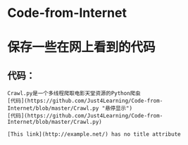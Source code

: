 # Code-from-Internet
保存一些在网上看到的代码
====

代码：
----
    Crawl.py是一个多线程爬取电影天堂资源的Python爬虫
    [代码](https://github.com/Just4Learning/Code-from-Internet/blob/master/Crawl.py "悬停显示")
    [代码](https://github.com/Just4Learning/Code-from-Internet/blob/master/Crawl.py)
    
    [This link](http://example.net/) has no title attribute
    
